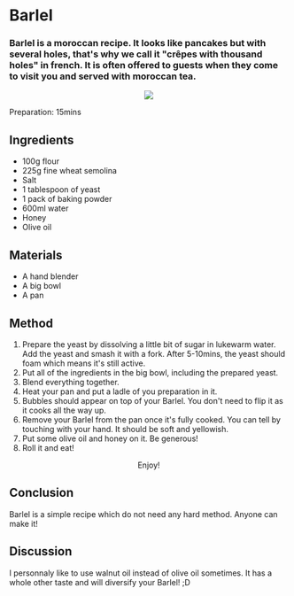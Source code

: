 # Barlel
### Barlel is a moroccan recipe. It looks like pancakes but with several holes, that's why we call it "crêpes with thousand holes" in french. It is often offered to guests when they come to visit you and served with moroccan tea.
<p align="center">
<img src="example.png" />
</p>

Preparation: 15mins

## Ingredients
* 100g flour
* 225g fine wheat semolina
* Salt
* 1 tablespoon of yeast
* 1 pack of baking powder
* 600ml water
* Honey
* Olive oil
## Materials
* A hand blender
* A big bowl 
* A pan
## Method
1. Prepare the yeast by dissolving a little bit of sugar in lukewarm water. Add the yeast and smash it with a fork. After 5-10mins, the yeast should foam which means it's still active.
2. Put all of the ingredients in the big bowl, including the prepared yeast.
3. Blend everything together.
4. Heat your pan and put a ladle of you preparation in it.
5. Bubbles should appear on top of your Barlel. You don't need to flip it as it cooks all the way up. 
6. Remove your Barlel from the pan once it's fully cooked. You can tell by touching with your hand. It should be soft and yellowish.
7. Put some olive oil and honey on it. Be generous!
8. Roll it and eat!
<p align="center"> Enjoy! </p>

## Conclusion
Barlel is a simple recipe which do not need any hard method. Anyone can make it!

## Discussion
I personnaly like to use walnut oil instead of olive oil sometimes. It has a whole other taste and will diversify your Barlel! ;D
